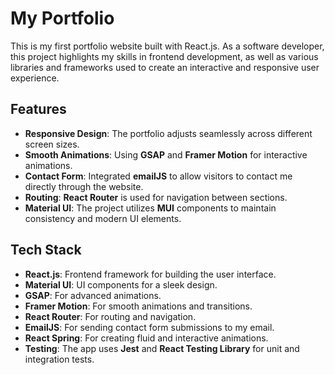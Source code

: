 # My Portfolio

This is my first portfolio website built with React.js. As a software developer, this project highlights my skills in frontend development, as well as various libraries and frameworks used to create an interactive and responsive user experience.

## Features

- **Responsive Design**: The portfolio adjusts seamlessly across different screen sizes.
- **Smooth Animations**: Using **GSAP** and **Framer Motion** for interactive animations.
- **Contact Form**: Integrated **emailJS** to allow visitors to contact me directly through the website.
- **Routing**: **React Router** is used for navigation between sections.
- **Material UI**: The project utilizes **MUI** components to maintain consistency and modern UI elements.

## Tech Stack

- **React.js**: Frontend framework for building the user interface.
- **Material UI**: UI components for a sleek design.
- **GSAP**: For advanced animations.
- **Framer Motion**: For smooth animations and transitions.
- **React Router**: For routing and navigation.
- **EmailJS**: For sending contact form submissions to my email.
- **React Spring**: For creating fluid and interactive animations.
- **Testing**: The app uses **Jest** and **React Testing Library** for unit and integration tests.

